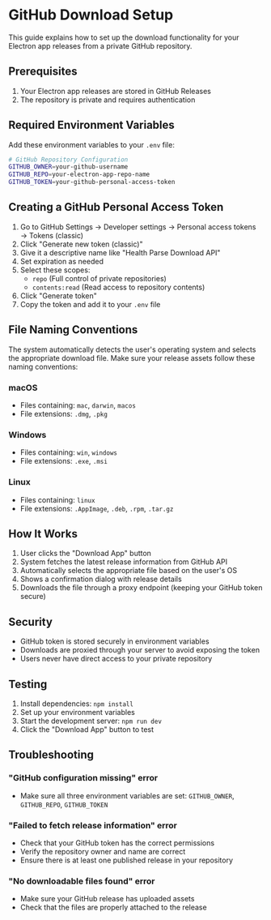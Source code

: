 # GitHub Download Setup

This guide explains how to set up the download functionality for your Electron app releases from a private GitHub repository.

## Prerequisites

1. Your Electron app releases are stored in GitHub Releases
2. The repository is private and requires authentication

## Required Environment Variables

Add these environment variables to your `.env` file:

```bash
# GitHub Repository Configuration
GITHUB_OWNER=your-github-username
GITHUB_REPO=your-electron-app-repo-name
GITHUB_TOKEN=your-github-personal-access-token
```

## Creating a GitHub Personal Access Token

1. Go to GitHub Settings → Developer settings → Personal access tokens → Tokens (classic)
2. Click "Generate new token (classic)"
3. Give it a descriptive name like "Health Parse Download API"
4. Set expiration as needed
5. Select these scopes:
   - `repo` (Full control of private repositories)
   - `contents:read` (Read access to repository contents)
6. Click "Generate token"
7. Copy the token and add it to your `.env` file

## File Naming Conventions

The system automatically detects the user's operating system and selects the appropriate download file. Make sure your release assets follow these naming conventions:

### macOS
- Files containing: `mac`, `darwin`, `macos`
- File extensions: `.dmg`, `.pkg`

### Windows
- Files containing: `win`, `windows`
- File extensions: `.exe`, `.msi`

### Linux
- Files containing: `linux`
- File extensions: `.AppImage`, `.deb`, `.rpm`, `.tar.gz`

## How It Works

1. User clicks the "Download App" button
2. System fetches the latest release information from GitHub API
3. Automatically selects the appropriate file based on the user's OS
4. Shows a confirmation dialog with release details
5. Downloads the file through a proxy endpoint (keeping your GitHub token secure)

## Security

- GitHub token is stored securely in environment variables
- Downloads are proxied through your server to avoid exposing the token
- Users never have direct access to your private repository

## Testing

1. Install dependencies: `npm install`
2. Set up your environment variables
3. Start the development server: `npm run dev`
4. Click the "Download App" button to test

## Troubleshooting

### "GitHub configuration missing" error
- Make sure all three environment variables are set: `GITHUB_OWNER`, `GITHUB_REPO`, `GITHUB_TOKEN`

### "Failed to fetch release information" error
- Check that your GitHub token has the correct permissions
- Verify the repository owner and name are correct
- Ensure there is at least one published release in your repository

### "No downloadable files found" error
- Make sure your GitHub release has uploaded assets
- Check that the files are properly attached to the release 
